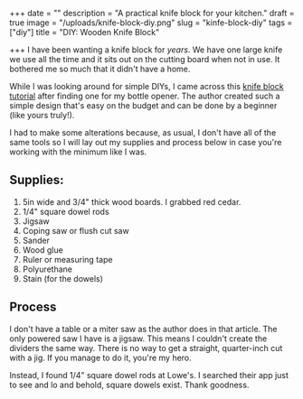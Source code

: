+++
date = ""
description = "A practical knife block for your kitchen."
draft = true
image = "/uploads/knife-block-diy.png"
slug = "kinfe-block-diy"
tags = ["diy"]
title = "DIY: Wooden Knife Block"

+++
I have been wanting a knife block for _years_. We have one large knife we use all the time and it sits out on the cutting board when not in use. It bothered me so much that it didn't have a home.

While I was looking around for simple DIYs, I came across this [knife block tutorial](https://www.wwgoa.com/article/walnut-knife-block/) after finding one for my bottle opener. The author created such a simple design that's easy on the budget and can be done by a beginner (like yours truly!).

I had to make some alterations because, as usual, I don't have all of the same tools so I will lay out my supplies and process below in case you're working with the minimum like I was.

## Supplies:

1. 5in wide and 3/4" thick wood boards. I grabbed red cedar.
2. 1/4" square dowel rods
3. Jigsaw
4. Coping saw or flush cut saw
5. Sander
6. Wood glue
7. Ruler or measuring tape
8. Polyurethane
9. Stain (for the dowels)

## Process

I don't have a table or a miter saw as the author does in that article. The only powered saw I have is a jigsaw. This means I couldn't create the dividers the same way. There is no way to get a straight, quarter-inch cut with a jig. If you manage to do it, you're my hero.

Instead, I found 1/4" square dowel rods at Lowe's. I searched their app just to see and lo and behold, square dowels exist. Thank goodness.